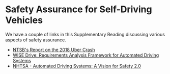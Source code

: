 # Safety Assurance for Self-Driving Vehicles

We have a couple of links in this Supplementary Reading discussing various aspects of safety assurance.

* [NTSB's Report on the 2018 Uber Crash](https://www.ntsb.gov/investigations/AccidentReports/Reports/HAR1903.pdf)
* [WISE Drive: Requirements Analysis Framework for Automated Driving Systems](https://uwaterloo.ca/waterloo-intelligent-systems-engineering-lab/projects/wise-drive-requirements-analysis-framework-automated-driving)
* [NHTSA - Automated Driving Systems: A Vision for Safety 2.0](https://www.nhtsa.gov/sites/nhtsa.dot.gov/files/documents/13069a-ads2.0_090617_v9a_tag.pdf)
